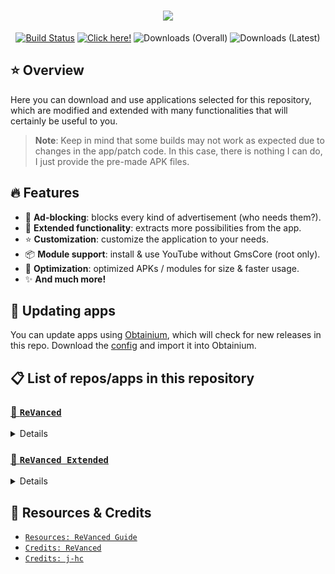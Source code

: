 <h1 align="center">
    <picture>
        <img src="https://readme-typing-svg.demolab.com?font=Google+Sans&size=25&pause=1000&color=F70000&center=true&vCenter=true&random=false&width=435&lines=%F0%9F%93%A6+ReVanced's+pre-made+APKs">
    </picture>
</h1>

<p align="center">
    <a href="https://github.com/krvstek/rvx-apks/actions/workflows//build.yml"><img alt="Build Status" src="https://github.com/krvstek/rvx-apks/actions/workflows/build.yml/badge.svg"></a>
    <a href="https://github.com/krvstek/rvx-apks/releases/latest"><img alt="Click here!" src="https://img.shields.io/github/release-date/krvstek/rvx-apks?display_date=created_at&logo=android&label=Latest%20Release"></a>
    <img alt="Downloads (Overall)" src="https://img.shields.io/github/downloads/krvstek/rvx-apks/total?logo=simpleanalytics&logoColor=%23FFFFFF&label=Downloads%20(Overall)">
    <img alt="Downloads (Latest)" src="https://img.shields.io/github/downloads/krvstek/rvx-apks/latest/total?sort=semver&logo=simpleanalytics&logoColor=%23FFFFFF&label=Downloads%20(Latest)">
</p>

## ⭐ Overview
Here you can download and use applications selected for this repository, which are modified and extended with many functionalities that will certainly be useful to you.

> **Note**: Keep in mind that some builds may not work as expected due to changes in the app/patch code. In this case, there is nothing I can do, I just provide the pre-made APK files.

## 🔥 Features
- 🛑 **Ad-blocking**: blocks every kind of advertisement (who needs them?).
- 🚀 **Extended functionality**: extracts more possibilities from the app.
- ⭐ **Customization**: customize the application to your needs.
- 📦 **Module support**: install & use YouTube without GmsCore (root only).
- 💉 **Optimization**: optimized APKs / modules for size & faster usage.
- ✨ **And much more!**

## 💎 Updating apps
You can update apps using [Obtainium](https://github.com/ImranR98/Obtainium/?tab=readme-ov-file#installation), which will check for new releases in this repo. Download the [config](https://github.com/krvstek/rvx-apks/blob/main/obtainium-rvx.json) and import it into Obtainium.

## 📋 List of repos/apps in this repository

### [🧩 `ReVanced`](https://github.com/ReVanced/revanced-patches)
<details>

- <picture><img src="https://play-lh.googleusercontent.com/XyI6Hyz9AFg7E_joVzX2zh6CpWm9B2DG2JuEz5meCFVm4-wTKTnHgqbmg62iFKe4Gzca=s48-rw" width="20" height="20"></picture> [`X (Twitter)`](https://play.google.com/store/apps/details?id=com.twitter.android)
- <picture><img src="https://play-lh.googleusercontent.com/LdBITldj-tJxqLm-CsWSbnt4BMo2gk53cgM7mWIL-zn44m1ywLyQgxRsHKqp8r0qceXs=s48-rw" width="20" height="20"></picture> [`TikTok`](https://play.google.com/store/apps/details?id=com.zhiliaoapp.musically)
- <picture><img src="https://play-lh.googleusercontent.com/HB_3szdUrx-h16Iv8Rrvg9YAd3GrOW9f0tao7XyvevRyQovblTrISk1JuzLt7Wr-bl5Z=s48-rw" width="20" height="20"></picture> [`Duolingo`](https://play.google.com/store/apps/details?id=com.duolingo)
</details>

### [🧩 `ReVanced Extended`](https://github.com/inotia00/revanced-patches)
<details>

- <picture><img src="https://play-lh.googleusercontent.com/6am0i3walYwNLc08QOOhRJttQENNGkhlKajXSERf3JnPVRQczIyxw2w3DxeMRTOSdsY=s48-rw" width="20" height="20"></picture> [`YouTube`](https://play.google.com/store/apps/details?id=com.google.android.youtube)
- <picture><img src="https://play-lh.googleusercontent.com/zD8UA5CRdiPzbvTwGKtzR4KjQpxqEK6X0tGDpzEaOo0xPEvG6HUiC_0qkpTfzpuMTqU=s48-rw" width="20" height="20"></picture> [`YouTube Music`](https://play.google.com/store/apps/details?id=com.google.android.apps.youtube.music)
- <picture><img src="https://play-lh.googleusercontent.com/6Bexlvoh-v0z0YnxzXo_U5e5A6UdAETe8pIYyQ2E2KfhVf2BK5J83pFXKZbt125FHHQ=s48-rw" width="20" height="20"></picture> [`Reddit`](https://play.google.com/store/apps/details?id=com.reddit.frontpage)
</details>

## 📜 Resources & Credits
- [`Resources: ReVanced Guide`](https://kazimmt.github.io)
- [`Credits: ReVanced`](https://github.com/revanced)
- [`Credits: j-hc`](https://github.com/j-hc)